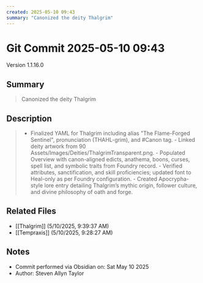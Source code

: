 ```yaml
---
created: 2025-05-10 09:43
summary: "Canonized the deity Thalgrim"
---
```


# Git Commit 2025-05-10 09:43

Version 1.1.16.0

## Summary
> Canonized the deity Thalgrim

## Description
> - Finalized YAML for Thalgrim including alias "The Flame-Forged Sentinel", pronunciation (THAHL-grim), and #Canon tag. - Linked deity artwork from 90 Assets/Images/Deities/ThalgrimTransparent.png. - Populated Overview with canon-aligned edicts, anathema, boons, curses, spell list, and symbolic traits from Foundry record. - Verified attributes, sanctification, and skill proficiencies; updated font to Heal-only as per Foundry configuration. - Created Apocrypha-style lore entry detailing Thalgrim’s mythic origin, follower culture, and divine philosophy of oath and forge.

## Related Files
- [[Thalgrim]] (5/10/2025, 9:39:37 AM)
- [[Tempraxis]] (5/10/2025, 9:28:27 AM)

## Notes
- Commit performed via Obsidian on: Sat May 10 2025
- Author: Steven Allyn Taylor


